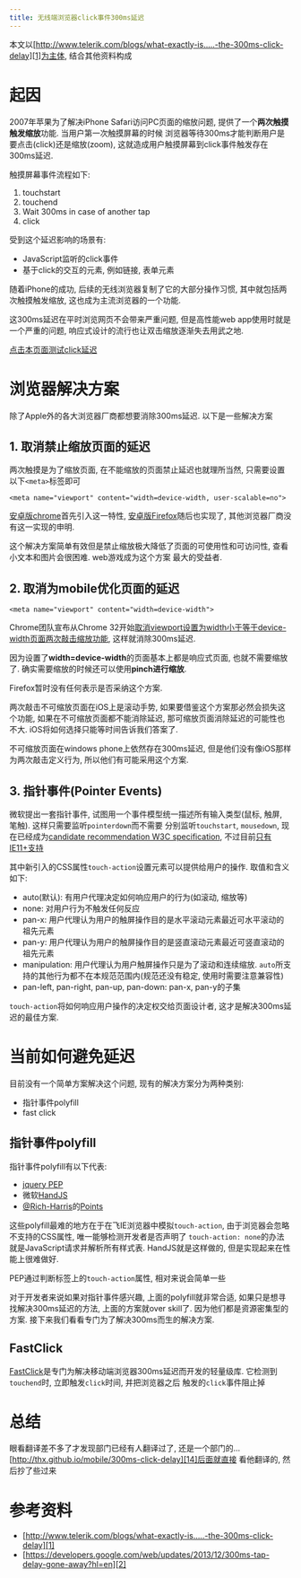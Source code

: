 ```yaml
---
title: 无线端浏览器click事件300ms延迟
---
```


本文以[http://www.telerik.com/blogs/what-exactly-is.....-the-300ms-click-delay][1]为主体, 结合其他资料构成

# 起因

2007年苹果为了解决iPhone Safari访问PC页面的缩放问题, 提供了一个**两次触摸触发缩放**功能. 当用户第一次触摸屏幕的时候
浏览器等待300ms才能判断用户是要点击(click)还是缩放(zoom), 这就造成用户触摸屏幕到click事件触发存在300ms延迟.

触摸屏幕事件流程如下:

1. touchstart
2. touchend
3. Wait 300ms in case of another tap
4. click

受到这个延迟影响的场景有:

- JavaScript监听的click事件
- 基于click的交互的元素, 例如链接, 表单元素

随着iPhone的成功, 后续的无线浏览器复制了它的大部分操作习惯, 其中就包括两次触摸触发缩放, 这也成为主流浏览器的一个功能.

这300ms延迟在平时浏览网页不会带来严重问题, 但是高性能web app使用时就是一个严重的问题, 响应式设计的流行也让双击缩放逐渐失去用武之地.

[点击本页面测试click延迟][6]

# 浏览器解决方案

除了Apple外的各大浏览器厂商都想要消除300ms延迟. 以下是一些解决方案


## 1. 取消禁止缩放页面的延迟

两次触摸是为了缩放页面, 在不能缩放的页面禁止延迟也就理所当然, 只需要设置以下`<meta>`标签即可

```
<meta name="viewport" content="width=device-width, user-scalable=no">
```

[安卓版chrome][3]首先引入这一特性, [安卓版Firefox][4]随后也实现了, 其他浏览器厂商没有这一实现的申明.

这个解决方案简单有效但是禁止缩放极大降低了页面的可使用性和可访问性, 查看小文本和图片会很困难. web游戏成为这个方案
最大的受益者.

## 2. 取消为mobile优化页面的延迟

```
<meta name="viewport" content="width=device-width">
```

Chrome团队宣布从Chrome 32开始[取消viewport设置为width小于等于device-width页面两次敲击缩放功能][5], 这样就消除300ms延迟.

因为设置了**width=device-width**的页面基本上都是响应式页面, 也就不需要缩放了. 确实需要缩放的时候还可以使用**pinch进行缩放**.

Firefox暂时没有任何表示是否采纳这个方案.

两次敲击不可缩放页面在iOS上是滚动手势, 如果要借鉴这个方案那必然会损失这个功能, 如果在不可缩放页面都不能消除延迟, 那可缩放页面消除延迟的可能性也不大. iOS将如何选择只能等时间告诉我们答案了.


不可缩放页面在windows phone上依然存在300ms延迟, 但是他们没有像iOS那样为两次敲击定义行为, 所以他们有可能采用这个方案.


## 3. 指针事件(Pointer Events)

微软提出一套指针事件, 试图用一个事件模型统一描述所有输入类型(鼠标, 触屏, 笔触). 这样只需要监听`pointerdown`而不需要
分别监听`touchstart`, `mousedown`, 现在已经成为[candidate recommendation W3C specification][7], 不过目前[只有IE11+支持][8]

其中新引入的CSS属性`touch-action`设置元素可以提供给用户的操作. 取值和含义如下:

- auto(默认): 有用户代理决定如何响应用户的行为(如滚动, 缩放等)
- none: 对用户行为不触发任何反应
- pan-x: 用户代理认为用户的触屏操作目的是水平滚动元素最近可水平滚动的祖先元素
- pan-y: 用户代理认为用户的触屏操作目的是竖直滚动元素最近可竖直滚动的祖先元素
- manipulation: 用户代理认为用户触屏操作只是为了滚动和连续缩放. `auto`所支持的其他行为都不在本规范范围内(规范还没有稳定, 使用时需要注意兼容性)
- pan-left, pan-right, pan-up, pan-down: pan-x, pan-y的子集


`touch-action`将如何响应用户操作的决定权交给页面设计者, 这才是解决300ms延迟的最佳方案.


# 当前如何避免延迟

目前没有一个简单方案解决这个问题, 现有的解决方案分为两种类别:

- 指针事件polyfill
- fast click

## 指针事件polyfill

指针事件polyfill有以下代表:

- [jquery PEP][9]
- 微软[HandJS][10]
- [@Rich-Harris][12]的[Points][11]

这些polyfill最难的地方在于在飞IE浏览器中模拟`touch-action`, 由于浏览器会忽略不支持的CSS属性, 唯一能够检测开发者是否声明了
`touch-action: none`的办法就是JavaScript请求并解析所有样式表. HandJS就是这样做的, 但是实现起来在性能上很难做好.

PEP通过判断标签上的`touch-action`属性, 相对来说会简单一些

对于开发者来说如果对指针事件感兴趣, 上面的polyfill就非常合适, 如果只是想寻找解决300ms延迟的方法, 上面的方案就over skill了. 因为他们都是资源密集型的方案. 接下来我们看看专门为了解决300ms而生的解决方案.

## FastClick

[FastClick][13]是专门为解决移动端浏览器300ms延迟而开发的轻量级库. 它检测到`touchend`时, 立即触发`click`时间, 并把浏览器之后
触发的`click`事件阻止掉


# 总结

眼看翻译差不多了才发现部门已经有人翻译过了, 还是一个部门的...[http://thx.github.io/mobile/300ms-click-delay][14]后面就直接
看他翻译的, 然后抄了些过来

# 参考资料

- [http://www.telerik.com/blogs/what-exactly-is.....-the-300ms-click-delay][1]
- [https://developers.google.com/web/updates/2013/12/300ms-tap-delay-gone-away?hl=en][2]

[14]: http://thx.github.io/mobile/300ms-click-delay
[13]: https://github.com/ftlabs/fastclick
[12]: https://github.com/Rich-Harris
[11]: https://github.com/Rich-Harris/Points
[10]: http://handjs.codeplex.com/
[9]: https://github.com/jquery/PEP
[8]: http://caniuse.com/#search=pointer%20event
[7]: https://www.w3.org/TR/pointerevents/
[6]: http://output.jsbin.com/ixibol/6
[5]: https://codereview.chromium.org/18850005/
[4]: https://bugzilla.mozilla.org/show_bug.cgi?id=922896
[3]: https://code.google.com/p/chromium/issues/detail?id=169642
[2]: https://developers.google.com/web/updates/2013/12/300ms-tap-delay-gone-away?hl=en
[1]: http://www.telerik.com/blogs/what-exactly-is.....-the-300ms-click-delay
